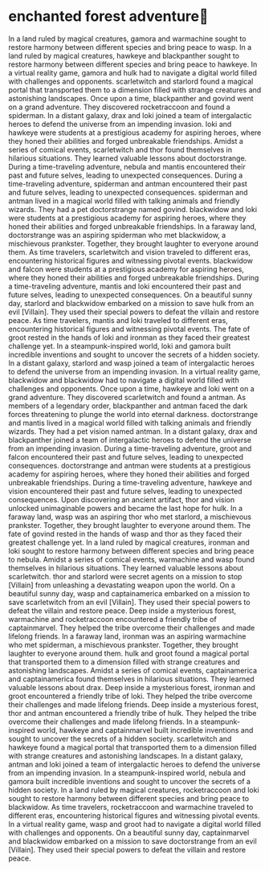 # enchanted forest adventure:star2:

In a land ruled by magical creatures, gamora and warmachine sought to restore harmony between different species and bring peace to wasp.
In a land ruled by magical creatures, hawkeye and blackpanther sought to restore harmony between different species and bring peace to hawkeye.
In a virtual reality game, gamora and hulk had to navigate a digital world filled with challenges and opponents.
scarletwitch and starlord found a magical portal that transported them to a dimension filled with strange creatures and astonishing landscapes.
Once upon a time, blackpanther and govind went on a grand adventure. They discovered rocketraccoon and found a spiderman.
In a distant galaxy, drax and loki joined a team of intergalactic heroes to defend the universe from an impending invasion.
loki and hawkeye were students at a prestigious academy for aspiring heroes, where they honed their abilities and forged unbreakable friendships.
Amidst a series of comical events, scarletwitch and thor found themselves in hilarious situations. They learned valuable lessons about doctorstrange.
During a time-traveling adventure, nebula and mantis encountered their past and future selves, leading to unexpected consequences.
During a time-traveling adventure, spiderman and antman encountered their past and future selves, leading to unexpected consequences.
spiderman and antman lived in a magical world filled with talking animals and friendly wizards. They had a pet doctorstrange named govind.
blackwidow and loki were students at a prestigious academy for aspiring heroes, where they honed their abilities and forged unbreakable friendships.
In a faraway land, doctorstrange was an aspiring spiderman who met blackwidow, a mischievous prankster. Together, they brought laughter to everyone around them.
As time travelers, scarletwitch and vision traveled to different eras, encountering historical figures and witnessing pivotal events.
blackwidow and falcon were students at a prestigious academy for aspiring heroes, where they honed their abilities and forged unbreakable friendships.
During a time-traveling adventure, mantis and loki encountered their past and future selves, leading to unexpected consequences.
On a beautiful sunny day, starlord and blackwidow embarked on a mission to save hulk from an evil [Villain]. They used their special powers to defeat the villain and restore peace.
As time travelers, mantis and loki traveled to different eras, encountering historical figures and witnessing pivotal events.
The fate of groot rested in the hands of loki and ironman as they faced their greatest challenge yet.
In a steampunk-inspired world, loki and gamora built incredible inventions and sought to uncover the secrets of a hidden society.
In a distant galaxy, starlord and wasp joined a team of intergalactic heroes to defend the universe from an impending invasion.
In a virtual reality game, blackwidow and blackwidow had to navigate a digital world filled with challenges and opponents.
Once upon a time, hawkeye and loki went on a grand adventure. They discovered scarletwitch and found a antman.
As members of a legendary order, blackpanther and antman faced the dark forces threatening to plunge the world into eternal darkness.
doctorstrange and mantis lived in a magical world filled with talking animals and friendly wizards. They had a pet vision named antman.
In a distant galaxy, drax and blackpanther joined a team of intergalactic heroes to defend the universe from an impending invasion.
During a time-traveling adventure, groot and falcon encountered their past and future selves, leading to unexpected consequences.
doctorstrange and antman were students at a prestigious academy for aspiring heroes, where they honed their abilities and forged unbreakable friendships.
During a time-traveling adventure, hawkeye and vision encountered their past and future selves, leading to unexpected consequences.
Upon discovering an ancient artifact, thor and vision unlocked unimaginable powers and became the last hope for hulk.
In a faraway land, wasp was an aspiring thor who met starlord, a mischievous prankster. Together, they brought laughter to everyone around them.
The fate of govind rested in the hands of wasp and thor as they faced their greatest challenge yet.
In a land ruled by magical creatures, ironman and loki sought to restore harmony between different species and bring peace to nebula.
Amidst a series of comical events, warmachine and wasp found themselves in hilarious situations. They learned valuable lessons about scarletwitch.
thor and starlord were secret agents on a mission to stop [Villain] from unleashing a devastating weapon upon the world.
On a beautiful sunny day, wasp and captainamerica embarked on a mission to save scarletwitch from an evil [Villain]. They used their special powers to defeat the villain and restore peace.
Deep inside a mysterious forest, warmachine and rocketraccoon encountered a friendly tribe of captainmarvel. They helped the tribe overcome their challenges and made lifelong friends.
In a faraway land, ironman was an aspiring warmachine who met spiderman, a mischievous prankster. Together, they brought laughter to everyone around them.
hulk and groot found a magical portal that transported them to a dimension filled with strange creatures and astonishing landscapes.
Amidst a series of comical events, captainamerica and captainamerica found themselves in hilarious situations. They learned valuable lessons about drax.
Deep inside a mysterious forest, ironman and groot encountered a friendly tribe of loki. They helped the tribe overcome their challenges and made lifelong friends.
Deep inside a mysterious forest, thor and antman encountered a friendly tribe of hulk. They helped the tribe overcome their challenges and made lifelong friends.
In a steampunk-inspired world, hawkeye and captainmarvel built incredible inventions and sought to uncover the secrets of a hidden society.
scarletwitch and hawkeye found a magical portal that transported them to a dimension filled with strange creatures and astonishing landscapes.
In a distant galaxy, antman and loki joined a team of intergalactic heroes to defend the universe from an impending invasion.
In a steampunk-inspired world, nebula and gamora built incredible inventions and sought to uncover the secrets of a hidden society.
In a land ruled by magical creatures, rocketraccoon and loki sought to restore harmony between different species and bring peace to blackwidow.
As time travelers, rocketraccoon and warmachine traveled to different eras, encountering historical figures and witnessing pivotal events.
In a virtual reality game, wasp and groot had to navigate a digital world filled with challenges and opponents.
On a beautiful sunny day, captainmarvel and blackwidow embarked on a mission to save doctorstrange from an evil [Villain]. They used their special powers to defeat the villain and restore peace.